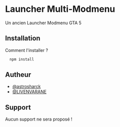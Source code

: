 # Launcher Multi-Modmenu

Un ancien Launcher Modmenu GTA 5

## Installation

Comment l'installer ?

```bash
  npm install
```
    
## Autheur

- [@astrosharck](https://www.github.com/astrosharck)
- [@LIVENVARANE](https://github.com/LIVENVARANE)



## Support

Aucun support ne sera proposé !
